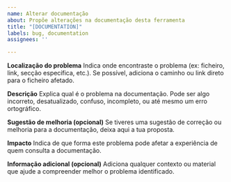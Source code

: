 ```yaml
---
name: Alterar documentação
about: Propõe alterações na documentação desta ferramenta
title: "[DOCUMENTATION]"
labels: bug, documentation
assignees: ''

---
```


**Localização do problema**
Indica onde encontraste o problema (ex: ficheiro, link, secção específica, etc.). Se possível, adiciona o caminho ou link direto para o ficheiro afetado.

**Descrição**
Explica qual é o problema na documentação. Pode ser algo incorreto, desatualizado, confuso, incompleto, ou até mesmo um erro ortográfico.

**Sugestão de melhoria (opcional)**
Se tiveres uma sugestão de correção ou melhoria para a documentação, deixa aqui a tua proposta.

**Impacto**
Indica de que forma este problema pode afetar a experiência de quem consulta a documentação.

**Informação adicional (opcional)**
Adiciona qualquer contexto ou material que ajude a compreender melhor o problema identificado.
